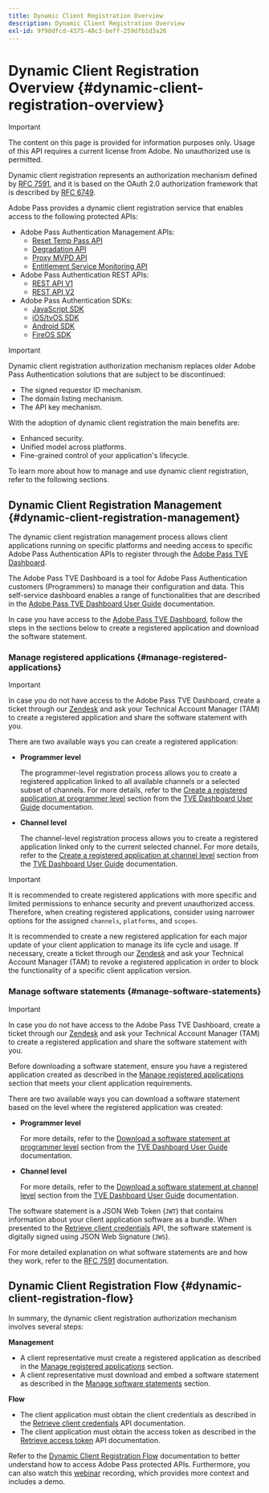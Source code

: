 ```yaml
---
title: Dynamic Client Registration Overview
description: Dynamic Client Registration Overview
exl-id: 9f98dfcd-4375-48c3-beff-259dfb1d3a26
---
```

# Dynamic Client Registration Overview {#dynamic-client-registration-overview}

>[!IMPORTANT]
>
> The content on this page is provided for information purposes only. Usage of this API requires a current license from Adobe. No unauthorized use is permitted.

Dynamic client registration represents an authorization mechanism defined by [RFC 7591](https://datatracker.ietf.org/doc/html/rfc7591), and it is based on the OAuth 2.0 authorization framework that is described by [RFC 6749](https://datatracker.ietf.org/doc/html/rfc6749).

Adobe Pass provides a dynamic client registration service that enables access to the following protected APIs:

* Adobe Pass Authentication Management APIs:
  * [Reset Temp Pass API](../reset-temp-pass.md)
  * [Degradation API](../degradation-api-overview.md)
  * [Proxy MVPD API](../proxy-mvpd-webserv.md)
  * [Entitlement Service Monitoring API](../entitlement-service-monitoring-api.md)
* Adobe Pass Authentication REST APIs:
  * [REST API V1](../rest-api-reference.md)
  * [REST API V2](../rest-api-v2/apis/rest-api-v2-apis-overview.md)
* Adobe Pass Authentication SDKs:
  * [JavaScript SDK](../javascript-sdk-api-reference.md)
  * [iOS/tvOS SDK](../iostvos-sdk-api-reference.md)
  * [Android SDK](../android-sdk-api-reference.md)
  * [FireOS SDK](../amazon-fireos-native-client-api-reference.md)

>[!IMPORTANT]
>
> Dynamic client registration authorization mechanism replaces older Adobe Pass Authentication solutions that are subject to be discontinued:
>
> * The signed requestor ID mechanism.
> * The domain listing mechanism.
> * The API key mechanism.

With the adoption of dynamic client registration the main benefits are:

* Enhanced security.
* Unified model across platforms.
* Fine-grained control of your application's lifecycle.

To learn more about how to manage and use dynamic client registration, refer to the following sections.

## Dynamic Client Registration Management {#dynamic-client-registration-management}

The dynamic client registration management process allows client applications running on specific platforms and needing access to specific Adobe Pass Authentication APIs to register through the [Adobe Pass TVE Dashboard](https://console.auth.adobe.com/).

The Adobe Pass TVE Dashboard is a tool for Adobe Pass Authentication customers (Programmers) to manage their configuration and data. This self-service dashboard enables a range of functionalities that are described in the [Adobe Pass TVE Dashboard User Guide](../tve-dashboard/old-tve-dashboard/tve-dashboard-user-guide.md) documentation.

In case you have access to the [Adobe Pass TVE Dashboard](https://console.auth.adobe.com/), follow the steps in the sections below to create a registered application and download the software statement.

### Manage registered applications {#manage-registered-applications}

>[!IMPORTANT]
>
> In case you do not have access to the Adobe Pass TVE Dashboard, create a ticket through our [Zendesk](https://adobeprimetime.zendesk.com) and ask your Technical Account Manager (TAM) to create a registered application and share the software statement with you.

There are two available ways you can create a registered application:

* **Programmer level**

  The programmer-level registration process allows you to create a registered application linked to all available channels or a selected subset of channels. For more details, refer to the [Create a registered application at programmer level](../tve-dashboard/old-tve-dashboard/tve-dashboard-user-guide.md#create-registered-application-programmer-level) section from the [TVE Dashboard User Guide](../tve-dashboard/old-tve-dashboard/tve-dashboard-user-guide.md) documentation.


* **Channel level**

  The channel-level registration process allows you to create a registered application linked only to the current selected channel. For more details, refer to the [Create a registered application at channel level](../tve-dashboard/old-tve-dashboard/tve-dashboard-user-guide.md#create-registered-application-channel-level) section from the [TVE Dashboard User Guide](../tve-dashboard/old-tve-dashboard/tve-dashboard-user-guide.md) documentation.

>[!IMPORTANT]
>
> It is recommended to create registered applications with more specific and limited permissions to enhance security and prevent unauthorized access. Therefore, when creating registered applications, consider using narrower options for the assigned `channels`, `platforms`, and `scopes`.
>
> It is recommended to create a new registered application for each major update of your client application to manage its life cycle and usage. If necessary, create a ticket through our [Zendesk](https://adobeprimetime.zendesk.com) and ask your Technical Account Manager (TAM) to revoke a registered application in order to block the functionality of a specific client application version.

### Manage software statements {#manage-software-statements}

>[!IMPORTANT]
>
> In case you do not have access to the Adobe Pass TVE Dashboard, create a ticket through our [Zendesk](https://adobeprimetime.zendesk.com) and ask your Technical Account Manager (TAM) to create a registered application and share the software statement with you.

Before downloading a software statement, ensure you have a registered application created as described in the [Manage registered applications](#manage-registered-applications) section that meets your client application requirements.

There are two available ways you can download a software statement based on the level where the registered application was created:

* **Programmer level**

  For more details, refer to the [Download a software statement at programmer level](../tve-dashboard/old-tve-dashboard/tve-dashboard-user-guide.md#download-software-statement-programmer-level) section from the [TVE Dashboard User Guide](../tve-dashboard/old-tve-dashboard/tve-dashboard-user-guide.md) documentation.

* **Channel level**

  For more details, refer to the [Download a software statement at channel level](../tve-dashboard/old-tve-dashboard/tve-dashboard-user-guide.md#download-software-statement-channel-level) section from the [TVE Dashboard User Guide](../tve-dashboard/old-tve-dashboard/tve-dashboard-user-guide.md) documentation.

The software statement is a JSON Web Token (`JWT`) that contains information about your client application software as a bundle. When presented to the [Retrieve client credentials](./apis/dynamic-client-registration-apis-retrieve-client-credentials.md) API, the software statement is digitally signed using JSON Web Signature (`JWS`).

For more detailed explanation on what software statements are and how they work, refer to the [RFC 7591](https://tools.ietf.org/html/rfc7591) documentation.

## Dynamic Client Registration Flow  {#dynamic-client-registration-flow}

In summary, the dynamic client registration authorization mechanism involves several steps:

**Management**

* A client representative must create a registered application as described in the [Manage registered applications](#manage-registered-applications) section.
* A client representative must download and embed a software statement as described in the [Manage software statements](#manage-software-statements) section.

**Flow**

* The client application must obtain the client credentials as described in the [Retrieve client credentials](./apis/dynamic-client-registration-apis-retrieve-client-credentials.md) API documentation.
* The client application must obtain the access token as described in the [Retrieve access token](./apis/dynamic-client-registration-apis-retrieve-access-token.md) API documentation.

Refer to the [Dynamic Client Registration Flow](./flows/dynamic-client-registration-flow.md) documentation to better understand how to access Adobe Pass protected APIs. Furthermore, you can also watch this [webinar](https://my.adobeconnect.com/pzkp8ujrigg1/) recording, which provides more context and includes a demo.
